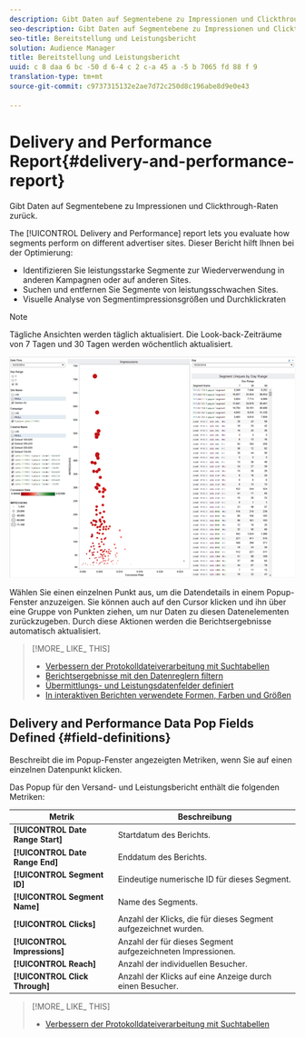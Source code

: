 ```yaml
---
description: Gibt Daten auf Segmentebene zu Impressionen und Clickthrough-Raten zurück.
seo-description: Gibt Daten auf Segmentebene zu Impressionen und Clickthrough-Raten zurück.
seo-title: Bereitstellung und Leistungsbericht
solution: Audience Manager
title: Bereitstellung und Leistungsbericht
uuid: c 8 daa 6 bc -50 d 6-4 c 2 c-a 45 a -5 b 7065 fd 88 f 9
translation-type: tm+mt
source-git-commit: c9737315132e2ae7d72c250d8c196abe8d9e0e43

---
```



# Delivery and Performance Report{#delivery-and-performance-report}

Gibt Daten auf Segmentebene zu Impressionen und Clickthrough-Raten zurück.

<!-- 

c_delivery_reports.xml

 -->

The [!UICONTROL Delivery and Performance] report lets you evaluate how segments perform on different advertiser sites. Dieser Bericht hilft Ihnen bei der Optimierung:

* Identifizieren Sie leistungsstarke Segmente zur Wiederverwendung in anderen Kampagnen oder auf anderen Sites.
* Suchen und entfernen Sie Segmente von leistungsschwachen Sites.
* Visuelle Analyse von Segmentimpressionsgrößen und Durchklickraten

>[!NOTE]
>
>Tägliche Ansichten werden täglich aktualisiert. Die Look-back-Zeiträume von 7 Tagen und 30 Tagen werden wöchentlich aktualisiert.

![](assets/deliveryAndPerformanceReportCapture.PNG)

Wählen Sie einen einzelnen Punkt aus, um die Datendetails in einem Popup-Fenster anzuzeigen. Sie können auch auf den Cursor klicken und ihn über eine Gruppe von Punkten ziehen, um nur Daten zu diesen Datenelementen zurückzugeben. Durch diese Aktionen werden die Berichtsergebnisse automatisch aktualisiert.

>[!MORE_ LIKE_ THIS]
>
>* [Verbessern der Protokolldateiverarbeitung mit Suchtabellen](../../reporting/dynamic-reports/lookup-tables.md)
>* [Berichtsergebnisse mit den Datenreglern filtern](../../reporting/dynamic-reports/data-sliders.md)
>* [Übermittlungs- und Leistungsdatenfelder definiert](../../reporting/dynamic-reports/delivery-performance-report.md#field-definitions)
>* [In interaktiven Berichten verwendete Formen, Farben und Größen](../../reporting/dynamic-reports/interactive-report-technology.md#shapes-colors-sizes)


## Delivery and Performance Data Pop Fields Defined {#field-definitions}

Beschreibt die im Popup-Fenster angezeigten Metriken, wenn Sie auf einen einzelnen Datenpunkt klicken.

<!-- 

r_delivery_data_pop.xml

 -->

Das Popup für den Versand- und Leistungsbericht enthält die folgenden Metriken:

| Metrik | Beschreibung |
|---|---|
| **[!UICONTROL Date Range Start]** | Startdatum des Berichts. |
| **[!UICONTROL Date Range End]** | Enddatum des Berichts. |
| **[!UICONTROL Segment ID]** | Eindeutige numerische ID für dieses Segment. |
| **[!UICONTROL Segment Name]** | Name des Segments. |
| **[!UICONTROL Clicks]** | Anzahl der Klicks, die für dieses Segment aufgezeichnet wurden. |
| **[!UICONTROL Impressions]** | Anzahl der für dieses Segment aufgezeichneten Impressionen. |
| **[!UICONTROL Reach]** | Anzahl der individuellen Besucher. |
| **[!UICONTROL Click Through]** | Anzahl der Klicks auf eine Anzeige durch einen Besucher. |

>[!MORE_ LIKE_ THIS]
>
>* [Verbessern der Protokolldateiverarbeitung mit Suchtabellen](../../reporting/dynamic-reports/lookup-tables.md)

